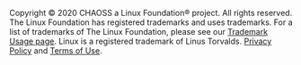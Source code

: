Copyright © 2020 CHAOSS a Linux Foundation® project. All rights reserved. The Linux Foundation has registered trademarks and uses trademarks. For a list of trademarks of The Linux Foundation, please see our [Trademark Usage page](https://www.linuxfoundation.org/trademark-usage/). Linux is a registered trademark of Linus Torvalds. [Privacy Policy](https://www.linuxfoundation.org/privacy/) and [Terms of Use](https://www.linuxfoundation.org/terms/).
